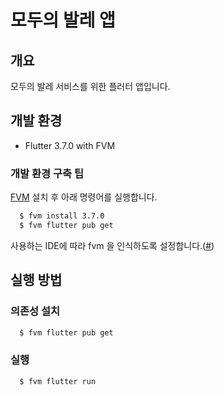 # 모두의 발레 앱

## 개요

모두의 발레 서비스를 위한 플러터 앱입니다.

## 개발 환경

- Flutter 3.7.0 with FVM

### 개발 환경 구축 팁

[FVM](https://fvm.app/) 설치 후 아래 명령어를 실행합니다.

```bash
  $ fvm install 3.7.0
  $ fvm flutter pub get
```

사용하는 IDE에 따라 fvm 을 인식하도록 설정합니다.([#](https://fvm.app/docs/getting_started/configuration#ide))

## 실행 방법

### 의존성 설치

```bash
  $ fvm flutter pub get
```

### 실행

```bash
  $ fvm flutter run
```
